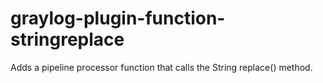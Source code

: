 # graylog-plugin-function-stringreplace

Adds a pipeline processor function that calls the String replace() method.
